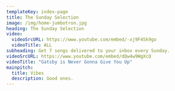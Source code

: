 ```yaml
---
templateKey: index-page
title: The Sunday Selection
image: /img/home-jumbotron.jpg
heading: The Sunday Selection
video:
  videoSrcURL: https://www.youtube.com/embed/-xj9F4Sk9go
  videoTitle: ALL
subheading: Get 7 songs delivered to your inbox every Sunday.
videoSrcURL: https://www.youtube.com/embed/dQw4w9WgXcQ
videoTitle: "Gatsby is Never Gonna Give You Up"
mainpitch:
  title: Vibes
  description: Good ones.
---
```


